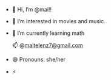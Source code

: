 - 👋 Hi, I’m @mai!!
- 👀 I’m interested in movies and music.
- 🌱 I’m currently learning math 
  
  📫 @maitelenz7@gmail.com
- 😄 Pronouns: she/her
- ⚡ 

<!---
maitezuda/maitezuda is a ✨ special ✨ repository because its `README.md` (this file) appears on your GitHub profile.
You can click the Preview link to take a look at your changes.
--->
